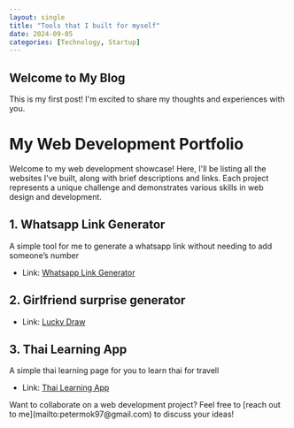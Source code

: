 ```yaml
---
layout: single
title: "Tools that I built for myself"
date: 2024-09-05
categories: [Technology, Startup]
---
```


## Welcome to My Blog

This is my first post! I'm excited to share my thoughts and experiences with you.

# My Web Development Portfolio

Welcome to my web development showcase! Here, I'll be listing all the websites I've built, along with brief descriptions and links. Each project represents a unique challenge and demonstrates various skills in web design and development.

## 1. Whatsapp Link Generator

A simple tool for me to generate a whatsapp link without needing to add someone’s number

- Link: [Whatsapp Link Generator](/whatsapp.html)

## 2. Girlfriend surprise generator

- Link: [Lucky Draw](/lucky_draw.html)

## 3. Thai Learning App

A simple thai learning page for you to learn thai for travell

- Link: [Thai Learning App](https://thai-learning.netlify.app/)

<aside>
Want to collaborate on a web development project? Feel free to [reach out to me](mailto:petermok97@gmail.com) to discuss your ideas!

</aside>